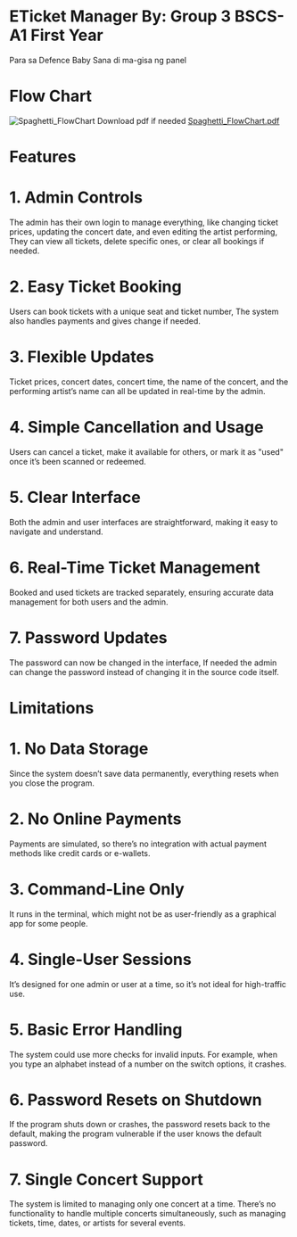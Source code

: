 # ETicket Manager By: Group 3 BSCS-A1 First Year
Para sa Defence Baby
Sana di ma-gisa ng panel

# Flow Chart
![Spaghetti_FlowChart](https://github.com/user-attachments/assets/ce695596-38ba-46fb-96a7-917f48b8c6aa)
Download pdf if needed
[Spaghetti_FlowChart.pdf](https://github.com/user-attachments/files/18004653/Spaghetti_FlowChart.pdf)
# Features 
                  
# 1. Admin Controls
The admin has their own login to manage everything, like changing ticket prices, updating the concert date, and even editing the artist performing,
They can view all tickets, delete specific ones, or clear all bookings if needed.

# 2. Easy Ticket Booking
Users can book tickets with a unique seat and ticket number, The system also handles payments and gives change if needed.

# 3. Flexible Updates
Ticket prices, concert dates, concert time, the name of the concert, and the performing artist’s name can all be updated in real-time by the admin.

# 4. Simple Cancellation and Usage
Users can cancel a ticket, make it available for others, or mark it as "used" once it’s been scanned or redeemed.

# 5. Clear Interface
Both the admin and user interfaces are straightforward, making it easy to navigate and understand.

# 6. Real-Time Ticket Management
Booked and used tickets are tracked separately, ensuring accurate data management for both users and the admin.

# 7. Password Updates
The password can now be changed in the interface, If needed the admin can change the password instead of changing it in the source code itself.

# Limitations

# 1. No Data Storage
Since the system doesn’t save data permanently, everything resets when you close the program.

# 2. No Online Payments
Payments are simulated, so there’s no integration with actual payment methods like credit cards or e-wallets.

# 3. Command-Line Only
It runs in the terminal, which might not be as user-friendly as a graphical app for some people.

# 4. Single-User Sessions
It’s designed for one admin or user at a time, so it’s not ideal for high-traffic use.

# 5. Basic Error Handling
The system could use more checks for invalid inputs. For example, when you type an alphabet instead of a number on the switch options, it crashes.

# 6. Password Resets on Shutdown
If the program shuts down or crashes, the password resets back to the default, making the program vulnerable if the user knows the default password.

# 7. Single Concert Support
The system is limited to managing only one concert at a time. There’s no functionality to handle multiple concerts simultaneously, such as managing tickets, time, dates, or artists for several events.
